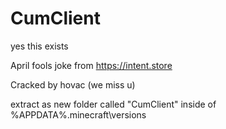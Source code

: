 # CumClient

yes this exists

April fools joke from https://intent.store

Cracked by hovac (we miss u)

extract as new folder called "CumClient" inside of %APPDATA%\.minecraft\versions
